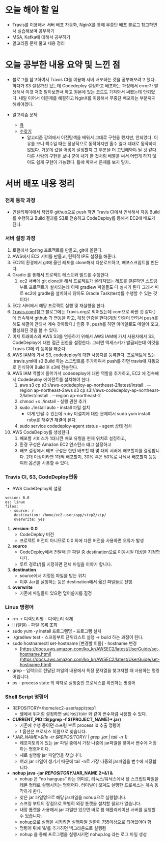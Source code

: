 # 오늘 해야 할 일
* Travis를 이용해서 서버 배포 자동화, NginX를 통해 무중단 배포 블로그 참고하면서 실습해보며 공부하기
* MSA, Kafka에 대해서 공부하기
* 알고리즘 문제 풀고 내용 정리

# 오늘 공부한 내용 요약 및 느낀 점
* 블로그를 참고하여서 Travis CI를 이용해 서버 배포하는 것을 공부해보려고 했다.
하다가 S3 설정까진 됬는데 Codedeploy 설정하고 배포하는 과정에서 error가 발생해서 이것 저것
알아보면서 하고 원본에 있는 코드도 가져와서 써봤는데 안되었다. 내일 이어서 이문제를 해결하고
NginX를 이용해서 무중단 배포하는 부분까지 해봐야겠다.

* 알고리즘 문제
    * [큐](https://www.acmicpc.net/problem/10845)
    * [수찾기](https://www.acmicpc.net/problem/1920)
        * 알고리즘 강의에서 이진탐색을 배워서 그대로 구현을 했지만, 안되었다. 이유를 보니
        짝수일 때는 정상적으로 동작하지만 홀수 일때 제대로 동작하지 않았다. 가운데 값을 어떻게 설정할지
        그 부분을 더 고민해봐야 될 것 같다. 다른 사람의 구현을 보니 굳이 내가 한 것처럼 배열을 써서
        어렵게 하지 않아도 쉽게 구현이 가능했다. 틀에 박혀서 문제를 보지 말자.. 
# 서버 배포 내용 정리
### 전체 동작 과정

- 인텔리제이에서 작업후 github으로 push 하면 Travis CI에서 인식해서 자동 Build를 수행하고 Build 결과를 S3로 전송하고 CodeDeploy를 통해서 EC2에 배포가 된다.

### 서버 설정 과정

1. 로컬에서 Spring 프로젝트를 만들고, git에 올린다.
2. AWS에서 EC2 서버를 만들고, 탄력적 IP도 설정을 해준다.
3. EC2의 환경에서 git에 올린 레포를 clone해서 다운로드하고,  배포스크립트를 만든다.
4. Gradle 를 통해서 프로젝트 테스트와 빌드를 수행한다.
    1. ec2 서버에 git clone을 해서 프로젝트가 올려져있는 레포를 클론하면 스프링부트 프로젝트가 설치되는데 이때 gradlew 파일들도 다 설치가 된다 그래서 따로  ec2에 gradle을 설치하지 않아도 Gradle Task(test)를 수행할 수 있는 것이다!
5. EC2 서버에서 해당 프로젝트 실행 및 재실행을 한다.
6. [Travis.com](http://travis.com)(참고 블로그에는 Travis.org로 되어있는데 com으로 바뀐 것 같다.) 에 접속해서 github 과 연동을 하고, 계정 인증을 한다(계정 인증이 안되서 push를 해도 해결이 안되서 계속 찾아봤다.) 인증 후, push를 하면 이메일로도 메일이 오고, 활성화된 것을 볼 수 있다.
7. 이제 트래비스와 AWS S3를 연동하기 위해서 AWS IAM에 가서 사용자에서 S3, CodeDeploy에 대한 접근 권한을 설정한다. 그러면 액세스키가 발급되는데 이것을 Travis CI에 키 등록을 해준다.
8. AWS IAM에 가서 S3, codedeploy에 대한 사용자를 등록한다. 프로젝트에 있는 .travis.yml에 s3 Build 하는 스크립트를 추가하여서 push를 하면 travis에 자동으로 인식하여 Build 후 s3에 전송한다.
9. AWS IAM 역할에 들어가서 codedeploy에 대한 역할을 추가하고,  EC2 에 접속해서 Codedeploy 에이전트를 설치해야 한다.
    1. aws s3 cp s3://aws-codedeploy-ap-northeast-2/latest/install . --region ap-northeast-2aws s3 cp s3://aws-codedeploy-ap-northeast-2/latest/install . --region ap-northeast-2
    2. chmod +x ./install - 실행 권한 추가
    3. sudo ./install auto - install 파일 설치
        - 이게 안될 수 있는데 ruby 미설치에 대한 문제여서 sudo yum install ruby를 해주면 해결이 된다.
    4. sudo service codedeploy-agent status - agent 상태 검사
10. AWS CodeDeploy를 생성한다. 
    1. 배포할 서비스가 1대니깐 배포 유형을 현재 위치로 설정하고, 
    2. 환경 구성은 Amazon EC2 인스턴스  태그 설정하고  
    3. 배포 설정에서 배포 구성은 한번 배포할 때 몇 대의 서버에 배포할지를 결정합니다. 2대 이상이라면 1대씩 배포할지, 30% 혹은 50%로 나눠서 배포할지 등등 여러 옵션을 사용할 수 있다.

### Travis CI, S3, CodeDeploy연동

- AWS CodeDeploy의 설정

```
vesion: 0.0
os: linux
files:
  - source: /
    destination: /home/ec2-user/app/step2/zip/
    overwrite: yes
```

1. **version: 0.0**
    - CodeDeploy 버전
    - 프로젝트 버전이 아니므로 0.0 외에 다른 버전을 사용하면 오류가 발생
2. **source**
    - CodeDeploy에서 전달해 준 파일 중 destination으로 이동시킬 대상을 지정합니다.
    - 루트 경로(/)를 지정하면 전체 파일을 이야기 합니다.
3. **destination**
    - source에서 지정된 파일을 받는 위치
    - 이후 Jar를 실행하는 등은 destination에서 옮긴 파일들로 진행
4. **overwrite**
    - 기존에 파일들이 있으면 덮어쓸지를 결정

### Linux 명령어

- rm -r 디렉토리명 - 디렉토리 삭제
- ll (엘엘) - 파일 목록 조회
- sudo yum -y install 프로그램명 - 프로그램 설치
- ./gradlew test - 스프링부트 단위테스트 실행 → build 하는 과정이 된다.
- sudo hostnamectl set-hostname [변경할 이름] - hostname 변경
    - [https://docs.aws.amazon.com/ko_kr/AWSEC2/latest/UserGuide/set-hostname.html](https://docs.aws.amazon.com/ko_kr/AWSEC2/latest/UserGuide/set-hostname.html)
- grep - 입력으로 전달된 파일의 내용에서 특정 문자열을 찾고자할 때 사용하는 명령어입니다.
- ps - process state 의 약자로 실행중인 프로세스를 확인하는 명령어

### Shell Script 명령어

- REPOSITORY=/home/ec2-user/app/step1
    - 쉘에서 위처럼 설정하면 `$REPOSITORY` 와 같이 변수처럼 사용할 수 있다.
- **CURRENT_PID=$(pgrep -f ${PROJECT_NAME}*.jar)**
    - 기존에 수행 중이던 스프링 부트 process id 추출 명령어
    - f 옵션은 프로세스 이름으로 찾습니다.
- **JAR_NAME=$(ls -tr $REPOSITORY/ | grep *.jar | tail -n 1)**
    - 레포지토리에 있는 jar 파일 중에서 가장 나중에 jar파일을 찾아서 변수에 저장하는 명령어이다.
    - 새로 실행할 jar 파일명을 찾습니다.
    - 여러 jar 파일이 생기기 때문에 tail -n로 가장 나중의 jar파일을 변수에 저장합니다.
- **nohup java -jar *REPOSITORY*/JAR_NAME 2>&1 &**
    - nohup 은 “no hangups” 라는 의미로, 리눅스/유닉스에서 쉘 스크립트파일을 데몬 형태로 실행시키는 명령어다. 터미널이 끊겨도 실행한 프로세스는 계속 동작하게 한다.
    - 찾은 jar 파일명으로 해당 jar파일을 nohup으로 실행합니다.
    - 스프링 부트의 장점으로 특별히 외장 톰캣을 설치할 필요가 없습니다.
    - 내장 톰캣을 사용해서 jar 파일만 있으면 바로 웹 애플리케이션 서버를 실행할 수 있습니다.
    - nohup으로 실행을 시키려면 실행파일 권한이 755이상으로 되어있어야 함
    - 명령어 뒤에 '&'를 추가하면 백그라운드로 실행됨
    - nohup 을 통해 프로그램을 실행시키면 nohup.log 라는 로그 파일 생성
